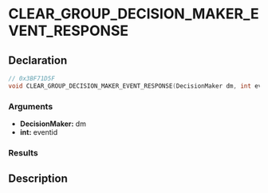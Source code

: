 # CLEAR_GROUP_DECISION_MAKER_EVENT_RESPONSE

## Declaration
```cpp
// 0x3BF71D5F
void CLEAR_GROUP_DECISION_MAKER_EVENT_RESPONSE(DecisionMaker dm, int eventid);
```

### Arguments
- **DecisionMaker:** dm
- **int:** eventid

### Results

## Description
